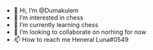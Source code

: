 - 👋 Hi, I’m @Dumakulem
- 👀 I’m interested in chess
- 🌱 I’m currently learning chess
- 💞️ I’m looking to collaborate on norhing for now
- 📫 How to reach me Heneral Luna#0549

<!---
Dumakulem/Dumakulem is a ✨ special ✨ repository because its `README.md` (this file) appears on your GitHub profile.
You can click the Preview link to take a look at your changes.
--->

